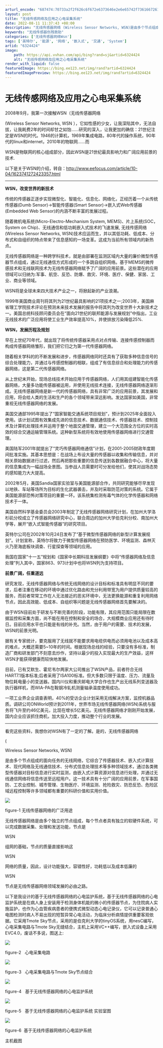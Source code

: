 ```yaml
---
arturl_encode: "687474:70733a2f2f626c6f672e6373646e2e6e65742f73616672616e:732f61727469636c652f64657461696c732f36333234343234"
layout: post
title: "无线传感网络及应用之心电采集系统"
date: 2022-08-11 11:37:43 +08:00
description: "无线传感器网络 (Wireless Sensor Networks, WSN)是由多个节点组成的面向"
keywords: "无线传感器伤残救助"
categories: ['无线传感器网络Wsn']
tags: ['英特尔', '能源', '网络', '嵌入式', '交通', 'System']
artid: "6324424"
image:
    path: https://api.vvhan.com/api/bing?rand=sj&artid=6324424
    alt: "无线传感网络及应用之心电采集系统"
render_with_liquid: false
featuredImage: https://bing.ee123.net/img/rand?artid=6324424
featuredImagePreview: https://bing.ee123.net/img/rand?artid=6324424
---
```


# 无线传感网络及应用之心电采集系统

2008年9月，我第一次接触WSN（无线传感器网络

(Wireless Sensor Networks, WSN
），它如性感的少女，让我深陷其中，无法自拔，让我耗费2年的时间却甘之如饴......研究的深入，让我更加的确信：21世纪注定是WSN的时代。1946的计算机，1969年集成电路，80年代的操作系统，90年代的linux和internet，2010年的物联网......而

WSN是物联网的核心组成部分，因此WSN是21世纪最具影响力和广阔应用前景的技术.

以下是关于WSN的介绍，转自：http://www.eefocus.com/article/10-04/1623741272423357.html

----------------------------------------------------------------------------------------------------------------

**WSN，改变世界的新技术**

传统的传感器正逐步实现微型化、智能化、信息化、网络化，正经历着一个从传统传感器(Dumb Sensor)→智能传感器(Smart Sensor)→嵌入式Web传感器(Embedded Web Sensor)的内涵不断丰富的发展过程。

随着微机电系统(Micro-Electro-Mechanism System, MEMS)、片上系统(SOC， System on Chip)、无线通信和低功耗嵌入式技术的飞速发展, 无线传感网络(Wireless Sensor Networks, WSN)技术应运而生，并以其低功耗、低成本、分布式和自组织的特点带来了信息感知的一场变革。这成为当前所有领域内的新热点。

无线传感器网络是一种跨学科技术，就是由部署在监测区域内大量的廉价微型传感器节点组成，通过无线通信方式形成的一个多跳自组织网络。基于MEMS的微传感技术和无线联网技术为无线传感器网络赋予了广阔的应用前景。这些潜在的应用领域可以归纳为:军事、航空、反恐、防爆、救灾、环境、医疗、保健、家居、工业、商业等领域。

WSN将是全球未来四大技术产业之一，将掀起新的产业浪潮。

1999年美国商业周刊将其列为21世纪最具影响的21项技术之一;2003年，美国麻省理工学院技术评论在预测未来技术发展的报告中将其列为改变世界十大新技术之一。美国总统科技顾问委员会在“面向21世纪的联邦能源与发展规划”中指出，工业无线技术的广泛应用将使工业生产效率提高10%，并使排放污染降低25%.

**WSN，发展历程及规划**

早在上世纪70年代，就出现了将传统传感器采用点对点传输、连接传感控制器而构成传感器网络雏形，我们把它归之为第一代传感器网络。

随着相关学科的的不断发展和进步，传感器网络同时还具有了获取多种信息信号的综合处理能力，并通过与传感控制器的相联，组成了有信息综合和处理能力的传感器网络，这是第二代传感器网络。

从上世纪末开始，现场总线技术开始应用于传感器网络，人们用其组建智能化传感器网络，大量多功能传感器被运用，并使用无线技术连接，无线传感器网络逐渐形成。无线传感器网络是新一代的传感器网络，具有非常广泛的应用前景，其发展和应用，将会给人类的生活和生产的各个领域带来深远影响。发达国家如美国，非常重视无线传感器网络的发展。

美国交通部1995年提出了“国家智能交通系统项目规划”，预计到2025年全面投入使用。该计划试图有效集成先进的信息技术、数据通信技术、传感器技术、控制技术及计算机处理技术并运用于整个地面交通管理，建立一个大范围全方位的实时高效的综合交通运输管理系统。这种新型系统将有效地使用传感器网络进行交通管理。

美国陆军2001年就提出了“灵巧传感器网络通信”计划，在2001-2005财政年度期间批准实施。其基本思想是：在战场上布设大量的传感器以收集和传输信息，并对相关原始数据进行过滤，然后再把那些重要的信息传送到各数据融合中心，将大量的信息集成为一幅战场全景图。当参战人员需要时可分发给他们，使其对战场态势的感知能力大大提高。

2002年5月，美国Sandia国家实验室与美国能源部合作，共同研究能够尽早发现以地铁、车站等场所为目标的生化武器袭击，并及时采取防范对策的系统。它属于美国能源部恐怖对策项目的重要一环。该系统集检测有毒气体的化学传感器和网络技术于一体。

美国自然科学基金委员会2003年制定了无线传感器网络研究计划，在加州大学洛杉矶分校成立了传感器网络研究中心，联合周边的加州大学伯克利分校、南加州大学等，展开“嵌入式智能传感器”的研究项目。

英特尔公司在2002年10月24日发布了“基于微型传感器网络的新型计算发展规划”。计划宣称，英特尔将致力于微型传感器网络在预防医学、环境监测、森林灭火乃至海底板块调查、行星探查等领域的应用。

我国在国家“十一五”规划和《国家中长期科技发展纲要》中将“传感器网络及信息处理”列入其中，国家863、973计划中也将WSN列为支持项目。

**前景广阔，任重道远**

研究发现，无线传感器网络与传统无线网络的设计目标和标准具有明显不同的要求，后者注重在移动的环境中通过优化路由和充分利用带宽为用户提供质量较高的服务，而前者常常工作在人无法接近的恶劣环境中，无法更换能源和重复利用网络节点，因此高效能、低成本、自组织等问题是无线传感器网络首先要解决的。

由于WSN目前处于研发与不断完善的阶段，功能有限，其应用范围只能局限在数据监控和采集方面，尚不能在用在控制和安全的场合，大规模商业应用还有待时日。目前应用水平也只能是有线的补充。当然，由于用户的需要、技术的发展，WSN的前景光明。

据有关专家统计，要克服用了无线就不能要求用电缆供电而必须用电池以及成本高的难点，大概还需要5~10年的时间。根据现场总线的经验，只要没有多标准，制造厂商和研发部门不刻意去炒作，坚持以最少的投入实现最大的生产效益，这样WSN才能获得健康而较快地发展。

目前，已有艾默生、霍尼韦尔两家大公司推出了WSN产品，前者符合无线HART7.1版本标准;后者采用了ISA100标准。但大多数只限于温度、压力、流量及物位耗电量小的变送器。国内川仪和重庆邮电大学合作也生产出无线系列变送器及执行器样机，而WIA-PA在鞍钢冷轧机测量轴承温度使用成功。

一项工业界企业调查表明，40%的受访企业计划采用无线解决方案，监控机器品质。调研公司ONWorld预计到2011年，世界市场无线传感器网络(WSN)系统与服务将飞升至约46亿美元，比现在增长5亿美元。无线传感器网络才刚刚开始发展，国内企业应该抓住商机，加大投入力度，推动整个行业的发展。

--------------------------------------------------------------------------------------------------------------------------------------------------------------------------------------

看完这些资料，我想你对WSN有了一定的了解。是的，无线传感器网络





(



Wireless Sensor Networks, WSN)

是由多个节点组成的面向任务的无线网络，它综合了传感器技术、嵌入式计算技术、现代网络及无线通信技术、分布式信息处理技术等多种领域技术，通过各类微型传感器对目标信息进行实时监测，由嵌入式计算资源对信息进行处理，并通过无线通信网络将信息传送至远程用户。这一技术具有十分广阔的应用前景，在军事国防、工农业控制、城市管理、生物医疗、环境监测、抢险救灾、防恐反恐、危险区域远程控制等许多领域都有重要的科研价值和实用价值。

![](http://hi.csdn.net/attachment/201104/14/0_13027903915XQq.gif)

figure-1 无线传感器网络的广泛用途

无线传感器网络是由多个独立的节点组成，每个节点者具有独立的软硬件系统，可以完成数据采集、处理和发送功能，节点是

WSN

组网的基础，节点的质量直接影响这

WSN

网络的质量，因此，设计功能强大，容错性好，功耗低以及成本低廉的

WSN

节点是无线传感器网络领域发展的必由之路。

以下是我设计的基于无线传感器网络的心电监护系统，基于无线传感器网络的心电监护系统是在病人身上安装用于检测身体机能的微小的传感器节点，为住院病人实施监护，也作为心血管疾病患者的便携式微型动态心电记录仪，它可以记录普通心电图检测时病人不易出现的短暂异常心电活动，为临床分析病情提供重要客观依据。它采用Tmote Sky节点，采用的是伯克利大学的tinyOS系统，用nesC编写，心电采集电路与Tmote Sky无缝结合，主机上采用VC++编写，嵌入式设备上采用EVC4.0，废话不多说，图送上:

![](http://hi.csdn.net/attachment/201104/14/0_1302790655BwWw.gif)

figure-2   心电采集电路

![](http://hi.csdn.net/attachment/201104/14/0_1302790690OxTS.gif)

figure-3   心电采集电路与Tmote Sky节点结合

![](http://hi.csdn.net/attachment/201104/14/0_1302791592ZZz8.gif)

figure-4   基于无线传感器网络的心电监护系统

![](http://hi.csdn.net/attachment/201104/14/0_1302791615cd0J.gif)

figure-5   基于无线传感器网络的心电监护系统 实验室图

![](http://hi.csdn.net/attachment/201104/14/0_13027912727NsT.gif)

figure-6  基于无线传感器网络的心电监护系统

主机截图